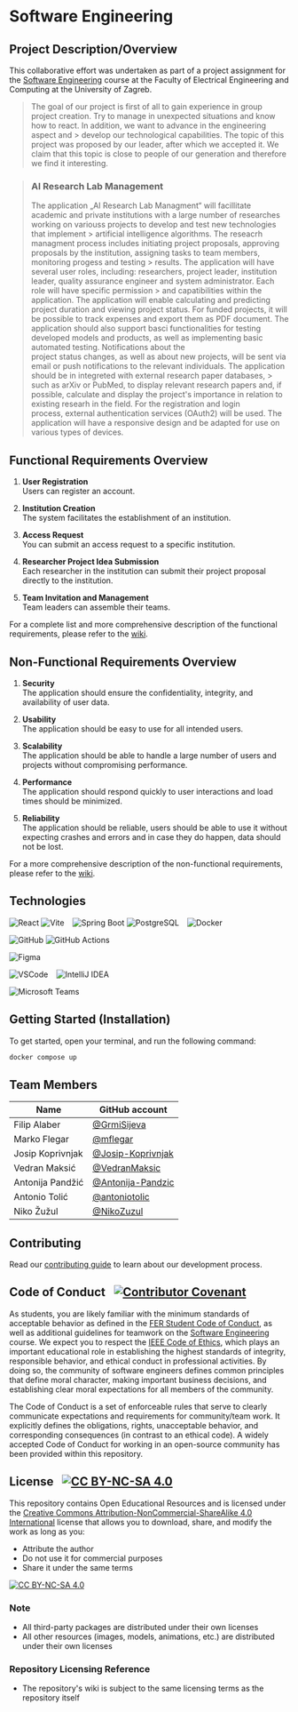 # Software Engineering

## Project Description/Overview

This collaborative effort was undertaken as part of a project assignment for the [Software Engineering](https://www.fer.unizg.hr/predmet/proinz) course at the Faculty of Electrical Engineering and Computing at the University of Zagreb.

> The goal of our project is first of all to gain experience in group project creation. Try to manage in unexpected situations and know how to react. In addition, we want to advance in the engineering aspect and > develop our technological capabilities. The topic of this project was proposed by our leader, after which we accepted it.
> We claim that this topic is close to people of our generation and therefore we find it interesting.

> ### AI Research Lab Management
> The application „AI Research Lab Managment“ will facillitate academic and private institutions with a large number of researches working on variouss projects to develop and test new technologies that implement > artificial intelligence algorithms. The reseacrh managment process includes initiating project proposals, approving proposals by the institution, assigning tasks to team members, monitoring progess and testing > results. The application will have several user roles, including: researchers, project leader, institution leader, quality assurance engineer and system administrator. Each role will have specific permission  > and capatibilities within the application. The application will enable calculating and predicting project duration and viewing project status. For funded projects, it will be possible to track expenses and
> export them as PDF document. The application should also support basci functionalities for testing developed models and products, as well as implementing basic automated testing. Notifications about the  
> project status changes, as well as about new projects, will be sent via email or push notifications to the relevant individuals. The application should be in integreted with external research paper databases,  > such as arXiv or PubMed, to display relevant research papers and, if possible, calculate and display the project's importance in relation to existing researh in the field. For the registration and login  
> process, external authentication services (OAuth2) will be used. The application will have a responsive design and be adapted for use on various types of devices.


## Functional Requirements Overview

1. **User Registration**<br>
Users can register an account.

2. **Institution Creation**<br>
The system facilitates the establishment of an institution.

3. **Access Request**<br>
You can submit an access request to a specific institution.

4. **Researcher Project Idea Submission**<br>
Each researcher in the institution can submit their project proposal directly to the institution.

5. **Team Invitation and Management**<br>
Team leaders can assemble their teams.

For a complete list and more comprehensive description of the functional requirements, please refer to the [wiki](https://github.com/mflegar/fnm.java/wiki/2-Analysis-of-requirements#functional-requirements).

## Non-Functional Requirements Overview

1. **Security**<br>
The application should ensure the confidentiality, integrity, and availability of user data.

2. **Usability**<br>
The application should be easy to use for all intended users.

3. **Scalability**<br>
The application should be able to handle a large number of users and projects without compromising performance.

4. **Performance**<br>
The application should respond quickly to user interactions and load times should be minimized.

5. **Reliability**<br>
The application should be reliable, users should be able to use it without expecting crashes and errors and in case they do happen, data should not be lost.

For a more comprehensive description of the non-functional requirements, please refer to the [wiki](https://github.com/mflegar/fnm.java/wiki/2-Analysis-of-requirements#other-requirements).

## Technologies

![React](https://img.shields.io/badge/React-20232A?style=for-the-badge&logo=react&logoColor=61DAFB)
![Vite](https://img.shields.io/badge/Vite-B73BFE?style=for-the-badge&logo=vite&logoColor=FFD62E)
&ensp;
![Spring Boot](https://img.shields.io/badge/Spring_Boot-6DB33F?style=for-the-badge&logo=spring-boot&logoColor=white)
![PostgreSQL](https://img.shields.io/badge/PostgreSQL-316192?style=for-the-badge&logo=postgresql&logoColor=white)
&ensp;
![Docker](https://img.shields.io/badge/Docker-2CA5E0?style=for-the-badge&logo=docker&logoColor=white)

![GitHub](https://img.shields.io/badge/GitHub-100000?style=for-the-badge&logo=github&logoColor=white)
![GitHub Actions](https://img.shields.io/badge/Github%20Actions-282a2e?style=for-the-badge&logo=githubactions&logoColor=367cfe)

![Figma](https://img.shields.io/badge/Figma-F24E1E?style=for-the-badge&logo=figma&logoColor=white)

![VSCode](https://img.shields.io/badge/VSCode-0078D4?style=for-the-badge&logo=visual%20studio%20code&logoColor=white)
&ensp;
![IntelliJ IDEA](https://img.shields.io/badge/IntelliJ_IDEA-000000?style=for-the-badge&logo=intellij-idea&logoColor=white)

![Microsoft Teams](https://img.shields.io/badge/Microsoft_Teams-6264A7?style=for-the-badge&logo=microsoft-teams&logoColor=white)

## Getting Started (Installation)

To get started, open your terminal, and run the following command:

```bash
docker compose up
```

## Team Members

| Name             | GitHub account                                           |
|------------------|----------------------------------------------------------|
| Filip Alaber     | [@GrmiSijeva](https://github.com/GrmiSijeva)             |
| Marko Flegar     | [@mflegar](https://github.com/mflegar)                   |
| Josip Koprivnjak | [@Josip-Koprivnjak](https://github.com/Josip-Koprivnjak) |
| Vedran Maksić    | [@VedranMaksic](https://github.com/VedranMaksic)         |
| Antonija Pandžić | [@Antonija-Pandzic](https://github.com/Antonija-Pandzic) |
| Antonio Tolić    | [@antoniotolic](https://github.com/antoniotolic)         |
| Niko Žužul       | [@NikoZuzul](https://github.com/NikoZuzul)               |

## Contributing

Read our [contributing guide](.github/CONTRIBUTING.md) to learn about our development process.

## Code of Conduct &ensp;[![Contributor Covenant](https://img.shields.io/badge/Contributor%20Covenant-2.1-4baaaa.svg)](CODE_OF_CONDUCT.md)

As students, you are likely familiar with the minimum standards of acceptable behavior as defined in the [FER Student Code of Conduct](https://www.fer.unizg.hr/_download/repository/Kodeks_ponasanja_studenata_FER-a_procisceni_tekst_2016[3][1].pdf), as well as additional guidelines for teamwork on the [Software Engineering](https://www.fer.unizg.hr/predmet/proinz) course. We expect you to respect the [IEEE Code of Ethics](https://www.ieee.org/about/corporate/governance/p7-8.html), which plays an important educational role in establishing the highest standards of integrity, responsible behavior, and ethical conduct in professional activities. By doing so, the community of software engineers defines common principles that define moral character, making important business decisions, and establishing clear moral expectations for all members of the community.

The Code of Conduct is a set of enforceable rules that serve to clearly communicate expectations and requirements for community/team work. It explicitly defines the obligations, rights, unacceptable behavior, and corresponding consequences (in contrast to an ethical code). A widely accepted Code of Conduct for working in an open-source community has been provided within this repository.

## License &ensp;[![CC BY-NC-SA 4.0][cc-by-nc-sa-4.0-shield]][cc-by-nc-sa-4.0]

This repository contains Open Educational Resources and is licensed under the [Creative Commons Attribution-NonCommercial-ShareAlike 4.0 International][cc-by-nc-sa-4.0] license that allows you to download, share, and modify the work as long as you:

* Attribute the author
* Do not use it for commercial purposes
* Share it under the same terms

[![CC BY-NC-SA 4.0][cc-by-nc-sa-4.0-image]][cc-by-nc-sa-4.0]

### Note

* All third-party packages are distributed under their own licenses
* All other resources (images, models, animations, etc.) are distributed under their own licenses

[cc-by-nc-sa-4.0]: https://creativecommons.org/licenses/by-nc-sa/4.0/deed.en
[cc-by-nc-sa-4.0-image]: https://licensebuttons.net/l/by-nc-sa/4.0/88x31.png
[cc-by-nc-sa-4.0-shield]: https://img.shields.io/badge/License-CC%20BY--NC--SA%204.0-lightgrey

### Repository Licensing Reference

* The repository's wiki is subject to the same licensing terms as the repository itself

